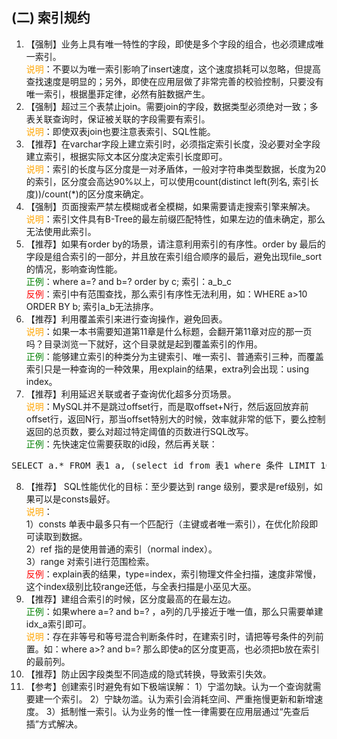 ## (二) 索引规约
1. 【强制】业务上具有唯一特性的字段，即使是多个字段的组合，也必须建成唯一索引。 
<br><span style="color:orange">说明</span>：不要以为唯一索引影响了insert速度，这个速度损耗可以忽略，但提高查找速度是明显的；另外，即使在应用层做了非常完善的校验控制，只要没有唯一索引，根据墨菲定律，必然有脏数据产生。 
2. 【强制】超过三个表禁止join。需要join的字段，数据类型必须绝对一致；多表关联查询时，保证被关联的字段需要有索引。 
<br><span style="color:orange">说明</span>：即使双表join也要注意表索引、SQL性能。 
3. 【推荐】在varchar字段上建立索引时，必须指定索引长度，没必要对全字段建立索引，根据实际文本区分度决定索引长度即可。 
<br><span style="color:orange">说明</span>：索引的长度与区分度是一对矛盾体，一般对字符串类型数据，长度为20的索引，区分度会高达90%以上，可以使用count(distinct left(列名, 索引长度))/count(*)的区分度来确定。 
4. 【强制】页面搜索严禁左模糊或者全模糊，如果需要请走搜索引擎来解决。 
<br><span style="color:orange">说明</span>：索引文件具有B-Tree的最左前缀匹配特性，如果左边的值未确定，那么无法使用此索引。
5. 【推荐】如果有order by的场景，请注意利用索引的有序性。order by 最后的字段是组合索引的一部分，并且放在索引组合顺序的最后，避免出现file_sort的情况，影响查询性能。 
<br><span style="color:green">正例</span>：where a=? and b=? order by c; 索引：a\_b\_c 
<br><span style="color:red">反例</span>：索引中有范围查找，那么索引有序性无法利用，如：WHERE a>10 ORDER BY b; 索引a\_b无法排序。 
6. 【推荐】利用覆盖索引来进行查询操作，避免回表。 
<br><span style="color:orange">说明</span>：如果一本书需要知道第11章是什么标题，会翻开第11章对应的那一页吗？目录浏览一下就好，这个目录就是起到覆盖索引的作用。 
<br><span style="color:green">正例</span>：能够建立索引的种类分为主键索引、唯一索引、普通索引三种，而覆盖索引只是一种查询的一种效果，用explain的结果，extra列会出现：using index。 
7. 【推荐】利用延迟关联或者子查询优化超多分页场景。 <br><span style="color:orange">说明</span>：MySQL并不是跳过offset行，而是取offset+N行，然后返回放弃前offset行，返回N行，那当offset特别大的时候，效率就非常的低下，要么控制返回的总页数，要么对超过特定阈值的页数进行SQL改写。 
<br><span style="color:green">正例</span>：先快速定位需要获取的id段，然后再关联：       
<pre>SELECT a.* FROM 表1 a, (select id from 表1 where 条件 LIMIT 100000,20 ) b where a.id=b.id </pre>
8. 【推荐】 SQL性能优化的目标：至少要达到 range 级别，要求是ref级别，如果可以是consts最好。 
<br><span style="color:orange">说明</span>：  
1）consts 单表中最多只有一个匹配行（主键或者唯一索引），在优化阶段即可读取到数据。  
2）ref 指的是使用普通的索引（normal index）。  
3）range 对索引进行范围检索。 <br><span style="color:red">反例</span>：explain表的结果，type=index，索引物理文件全扫描，速度非常慢，这个index级别比较range还低，与全表扫描是小巫见大巫。 
9. 【推荐】建组合索引的时候，区分度最高的在最左边。 <br><span style="color:green">正例</span>：如果where a=? and b=? ，a列的几乎接近于唯一值，那么只需要单建idx_a索引即可。 
<br><span style="color:orange">说明</span>：存在非等号和等号混合判断条件时，在建索引时，请把等号条件的列前置。如：where a>? and b=? 那么即使a的区分度更高，也必须把b放在索引的最前列。 
10. 【推荐】防止因字段类型不同造成的隐式转换，导致索引失效。 
11. 【参考】创建索引时避免有如下极端误解：  1）宁滥勿缺。认为一个查询就需要建一个索引。  2）宁缺勿滥。认为索引会消耗空间、严重拖慢更新和新增速度。  3）抵制惟一索引。认为业务的惟一性一律需要在应用层通过“先查后插”方式解决。 